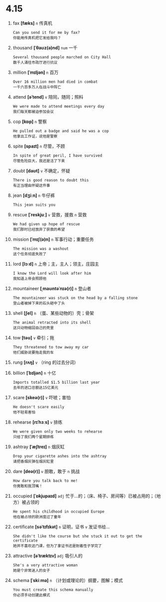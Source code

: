 # 4.15

1. fax **[fæks]** `n` 传真机

   ```
   Can you send it for me by fax?
   你能用传真机把它发给我吗？
   ```

2. thousand **[ˈθaʊz(ə)nd]** `num` 一千

   ```
   Several thousand people marched on City Hall
   数千人涌往市政厅进行抗议
   ```

3. million **[ˈmɪljən]** `n` 百万

   ```
   Over 16 million men had died in combat
   一千六百多万人在战斗中阵亡
   ```

4. attend **[əˈtend]** `v` 陪同，随同；照料

   ```
   We were made to attend meetings every day
   我们每天都被迫参加会议
   ```

5. cop **[kɒp]** `n` 警察

   ```
   He pulled out a badge and said he was a cop
   他拿出工作证，说他是警察
   ```

6. spite **[spaɪt]** `n` 尽管，不顾

   ```
   In spite of great peril, I have survived
   尽管危险巨大，我还是活了下来
   ```

7. doubt **[daʊt]** `v` 不确定，怀疑

   ```
   There is good reason to doubt this
   有正当理由怀疑这件事
   ```

8. jean **[dʒiːn]** `n` 牛仔裤

   ```
   This jean suits you

   ```

9. rescue **[ˈreskjuː]** `v` 营救，援救 `n` 营救

   ```
   We had given up hope of rescue
   我们那时已经放弃了获救的希望
   ```

10. mission **[ˈmɪʃ(ə)n]** `n` 军事行动；重要任务

    ```
    The mission was a washout
    这个任务彻底失败了
    ```

11. lord **[lɔːd]** `n` 上帝；主，主人；领主，庄园主

    ```
    I know the Lord will look after him
    我知道上帝会照顾他
    ```

12. mountaineer **[ˌmaʊntəˈnɪə(r)]** `n` 登山者

    ```
    The mountaineer was stuck on the head by a falling stone
    登山者被掉下来的石头砸中了头
    ```

13. shell **[ʃel]** `n` （蛋、某些动物的）壳；骨架

    ```
    The animal retracted into its shell
    这只动物缩回自己的壳里
    ```

14. tow **[təʊ]** `v` 牵引；拖

    ```
    They threatened to tow away my car
    他们威胁说要拖走我的车
    ```

15. rung **[rʌŋ]** `v` （ring 的过去分词）

16. billion **[ˈbɪljən]** `n` 十亿

    ```
    Imports totalled $1.5 billion last year
    去年的进口总额达15亿美元
    ```

17. scare **[skeə(r)]** `v` 吓唬；害怕

    ```
    He doesn't scare easily
    他不轻易害怕
    ```

18. rehearse **[rɪˈhɜːs]** `v` 排练

    ```
    We were given only two weeks to rehearse
    只给了我们两个星期排练
    ```

19. ashtray **[ˈæʃtreɪ]** `n` 烟灰缸

    ```
    Drop your cigarette ashes into the ashtray
    请把香烟灰弹在烟灰缸里
    ```

20. dare **[deə(r)]** `v` 胆敢，敢于 `n` 挑战

    ```
    How dare you talk back to me!
    你竟敢和我顶嘴！
    ```

21. occupied **[ˈɒkjupaɪd]** `adj` 忙于...的；（床、椅子、房间等）已被占用的；（地方）被占领的

    ```
    He spent his childhood in occupied Europe
    他在被占领的欧洲度过了童年
    ```

22. certificate **[səˈtɪfɪkət]** `n` 证明，证书 `v` 发证书给...

    ```
    She didn't like the course but she stuck it out to get the certificate
    她并不喜欢这门课，但为了拿证书还是耐着性子学完了
    ```

23. attractive **[əˈtræktɪv]** `adj` 吸引人的

    ```
    She's a very attractive woman
    她是个非常迷人的女子
    ```

24. schema **[ˈskiːmə]** `n` （计划或理论的）纲要，图解；模式
    ```
    You must create this schema manually
    你必须手动创建此模式
    ```
